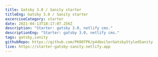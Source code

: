 ```yaml
---
title: Gatsby 3.0 / Sanity starter
titleEng: Gatsby 3.0 / Sanity starter
excerciseCategory: starter
date: 2021-04-13T18:17:07.256Z
description: "Starter: gatsby 3.0, netlify cms."
descriptionEng: "Starter: gatsby 3.0, netlify cms."
tags: gatsby,sanity
githubRepo: https://github.com/PK007PK/p44boilerGatsbyStyledSanity
live: https://starter-gatsby-sanity.netlify.app
---
```

